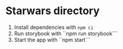 # Starwars directory

1. Install dependencies with ``npm ci``
2. Run storybook with ``npm run storybook```
3. Start the app with ``npm start```

